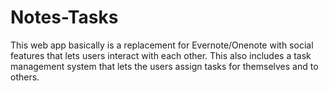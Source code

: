 # Notes-Tasks

This web app basically is a replacement for Evernote/Onenote with social features that lets users interact with each other. This also includes a task management system that lets the users assign tasks for themselves and to others.